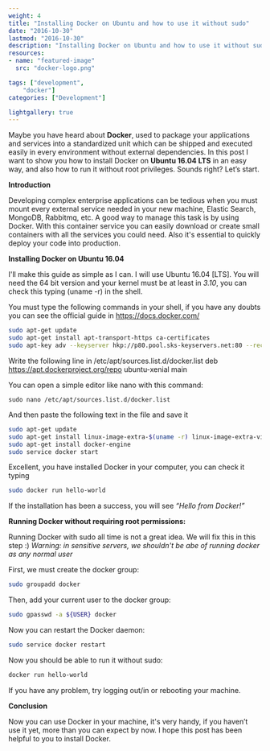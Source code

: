 ```yaml
--- 
weight: 4
title: "Installing Docker on Ubuntu and how to use it without sudo"
date: "2016-10-30"
lastmod: "2016-10-30"
description: "Installing Docker on Ubuntu and how to use it without sudo"
resources:
- name: "featured-image"
  src: "docker-logo.png"

tags: ["development",
    "docker"]
categories: ["Development"]

lightgallery: true
---
```


Maybe you have heard about **Docker**, used to package your applications and services into a standardized unit which can be shipped and executed easily in every environment without external dependencies.
In this post I want to show you how to install Docker on **Ubuntu 16.04 LTS** in an easy way, and also how to run it without root privileges. Sounds right? Let’s start.


**Introduction**

Developing complex enterprise applications can be tedious when you must mount every external service needed in your new machine, Elastic Search, MongoDB, Rabbitmq, etc.
A good way to manage this task is by using Docker. With this container service you can easily download or create small containers with all the services you could need. Also it's essential to quickly deploy your code into production.


**Installing Docker on Ubuntu 16.04**

I'll make this guide as simple as I can. I will use Ubuntu 16.04 [LTS]. You will need the 64 bit version and your kernel must be at least in _3.10_, you can check this typing (uname -r) in the shell.

You must type the following commands in your shell, if you have any doubts you can see the official guide in https://docs.docker.com/  

```bash
sudo apt-get update
sudo apt-get install apt-transport-https ca-certificates
sudo apt-key adv --keyserver hkp://p80.pool.sks-keyservers.net:80 --recv-keys 58118E89F3A912897C070ADBF76221572C52609D
```

Write the following line in  /etc/apt/sources.list.d/docker.list
deb https://apt.dockerproject.org/repo ubuntu-xenial main


You can open a simple editor like nano with this command:

    sudo nano /etc/apt/sources.list.d/docker.list
    
And then paste the following text in the file and save it
```bash
sudo apt-get update
sudo apt-get install linux-image-extra-$(uname -r) linux-image-extra-virtual
sudo apt-get install docker-engine
sudo service docker start
```

Excellent, you have installed Docker in your computer, you can check it typing
```bash
sudo docker run hello-world
```
If the installation has been a success, you will see _“Hello from Docker!”_



**Running Docker without requiring root permissions:**

Running Docker with sudo all time is not a great idea. We will fix this in this step :)
*Warning: in sensitive servers, we shouldn't be abe of running docker as any normal user*

First, we must create the docker group:
```bash
sudo groupadd docker
```
Then, add your current user to the docker group:
```bash
sudo gpasswd -a ${USER} docker
```
Now you can restart the Docker daemon:
```bash
sudo service docker restart
```
Now you should be able to run it without sudo:
```bash
docker run hello-world
```
If you have any problem, try logging out/in or rebooting your machine.




**Conclusion**


Now you can use Docker in your machine, it's very handy, if you haven’t use it yet, more than you can expect by now.
I hope this post has been helpful to you to install Docker.
